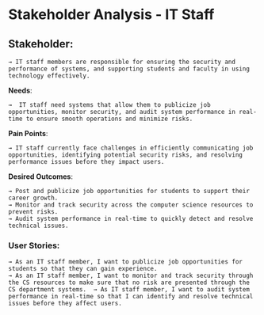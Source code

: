 # Stakeholder Analysis - IT Staff 
## **Stakeholder**: 
    → IT staff members are responsible for ensuring the security and performance of systems, and supporting students and faculty in using technology effectively.
 
**Needs**: 

    →  IT staff need systems that allow them to publicize job opportunities, monitor security, and audit system performance in real-time to ensure smooth operations and minimize risks.

**Pain Points**: 

    → IT staff currently face challenges in efficiently communicating job opportunities, identifying potential security risks, and resolving performance issues before they impact users.

**Desired Outcomes**: 

    → Post and publicize job opportunities for students to support their career growth.
    → Monitor and track security across the computer science resources to prevent risks.
    → Audit system performance in real-time to quickly detect and resolve technical issues.

### User Stories:
    → As an IT staff member, I want to publicize job opportunities for students so that they can gain experience. 
    → As an IT staff member, I want to monitor and track security through the CS resources to make sure that no risk are presented through the CS department systems.  → As IT staff member, I want to audit system performance in real-time so that I can identify and resolve technical issues before they affect users. 